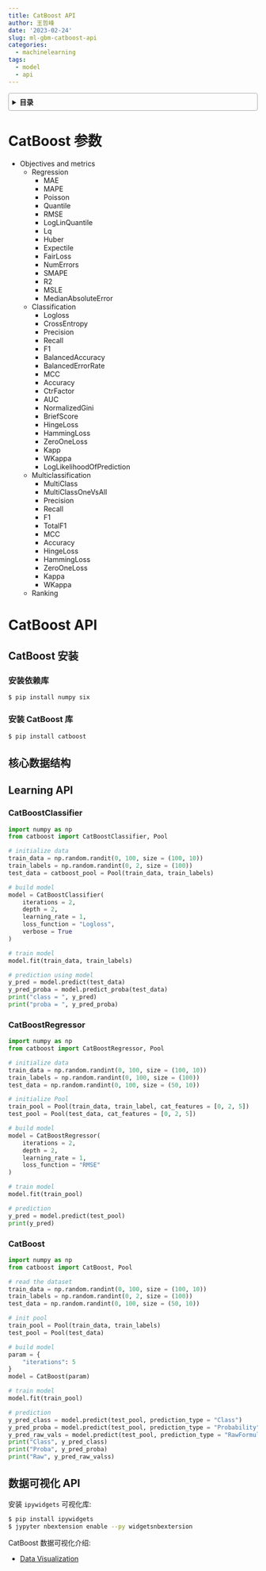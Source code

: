 ```yaml
---
title: CatBoost API
author: 王哲峰
date: '2023-02-24'
slug: ml-gbm-catboost-api
categories:
  - machinelearning
tags:
  - model
  - api
---
```


<style>
details {
    border: 1px solid #aaa;
    border-radius: 4px;
    padding: .5em .5em 0;
}
summary {
    font-weight: bold;
    margin: -.5em -.5em 0;
    padding: .5em;
}
details[open] {
    padding: .5em;
}
details[open] summary {
    border-bottom: 1px solid #aaa;
    margin-bottom: .5em;
}
img {
    pointer-events: none;
}
</style>

<details><summary>目录</summary><p>

- [CatBoost 参数](#catboost-参数)
- [CatBoost API](#catboost-api)
  - [CatBoost 安装](#catboost-安装)
    - [安装依赖库](#安装依赖库)
    - [安装 CatBoost 库](#安装-catboost-库)
  - [核心数据结构](#核心数据结构)
  - [Learning API](#learning-api)
    - [CatBoostClassifier](#catboostclassifier)
    - [CatBoostRegressor](#catboostregressor)
    - [CatBoost](#catboost)
  - [数据可视化 API](#数据可视化-api)
</p></details><p></p>

# CatBoost 参数

- Objectives and metrics
    - Regression
        - MAE
        - MAPE
        - Poisson
        - Quantile
        - RMSE
        - LogLinQuantile
        - Lq
        - Huber
        - Expectile
        - FairLoss
        - NumErrors
        - SMAPE
        - R2
        - MSLE
        - MedianAbsoluteError
    - Classification
        - Logloss
        - CrossEntropy
        - Precision
        - Recall
        - F1
        - BalancedAccuracy
        - BalancedErrorRate
        - MCC
        - Accuracy
        - CtrFactor
        - AUC
        - NormalizedGini
        - BriefScore
        - HingeLoss
        - HammingLoss
        - ZeroOneLoss
        - Kapp
        - WKappa
        - LogLikelihoodOfPrediction
    - Multiclassification
        - MultiClass
        - MultiClassOneVsAll
        - Precision
        - Recall
        - F1
        - TotalF1
        - MCC
        - Accuracy
        - HingeLoss
        - HammingLoss
        - ZeroOneLoss
        - Kappa
        - WKappa
    - Ranking

# CatBoost API

## CatBoost 安装

### 安装依赖库

```bash
$ pip install numpy six
```

### 安装 CatBoost 库

```bash
$ pip install catboost
```

## 核心数据结构

## Learning API

### CatBoostClassifier

```python
import numpy as np
from catboost import CatBoostClassifier, Pool

# initialize data
train_data = np.random.randit(0, 100, size = (100, 10))
train_labels = np.random.randint(0, 2, size = (100))
test_data = catboost_pool = Pool(train_data, train_labels)

# build model
model = CatBoostClassifier(
    iterations = 2,
    depth = 2,
    learning_rate = 1,
    loss_function = "Logloss",
    verbose = True
)

# train model
model.fit(train_data, train_labels)

# prediction using model
y_pred = model.predict(test_data)
y_pred_proba = model.predict_proba(test_data)
print("class = ", y_pred)
print("proba = ", y_pred_proba)
```

### CatBoostRegressor

```python
import numpy as np
from catboost import CatBoostRegressor, Pool

# initialize data
train_data = np.random.randint(0, 100, size = (100, 10))
train_labels = np.random.randint(0, 100, size = (100))
test_data = np.random.randint(0, 100, size = (50, 10))

# initialize Pool
train_pool = Pool(train_data, train_label, cat_features = [0, 2, 5])
test_pool = Pool(test_data, cat_features = [0, 2, 5])

# build model
model = CatBoostRegressor(
    iterations = 2, 
    depth = 2,
    learning_rate = 1, 
    loss_function = "RMSE"
)

# train model
model.fit(train_pool)

# prediction
y_pred = model.predict(test_pool)
print(y_pred)
```

### CatBoost

```python
import numpy as np
from catboost import CatBoost, Pool

# read the dataset
train_data = np.random.randint(0, 100, size = (100, 10))
train_labels = np.random.randint(0, 2, size = (100))
test_data = np.random.randint(0, 100, size = (50, 10))

# init pool
train_pool = Pool(train_data, train_labels)
test_pool = Pool(test_data)

# build model
param = {
    "iterations": 5
}
model = CatBoost(param)

# train model
model.fit(train_pool)

# prediction
y_pred_class = model.predict(test_pool, prediction_type = "Class")
y_pred_proba = model.predict(test_pool, prediction_type = "Probability")
y_pred_raw_vals = model.predict(test_pool, prediction_type = "RawFormulaVal")
print("Class", y_pred_class)
print("Proba", y_pred_proba)
print("Raw", y_pred_raw_valss)
```

## 数据可视化 API

安装 `ipywidgets` 可视化库:

```bash
$ pip install ipywidgets
$ jypyter nbextension enable --py widgetsnbextersion
```

CatBoost 数据可视化介绍: 

* [Data Visualization](https://catboost.ai/docs/features/visualization.html)
